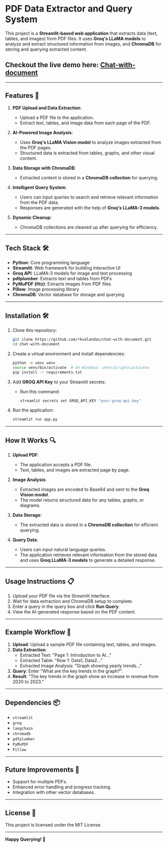 # PDF Data Extractor and Query System

This project is a **Streamlit-based web application** that extracts data (text, tables, and images) from PDF files. It uses **Groq's LLaMA models** to analyze and extract structured information from images, and **ChromaDB** for storing and querying extracted content. 

 ## Checkout the live demo here: [Chat-with-document](https://chat-with-document1.streamlit.app/)

---

## Features 🚀

1. **PDF Upload and Data Extraction**:
   - Upload a PDF file to the application.
   - Extract text, tables, and image data from each page of the PDF.

2. **AI-Powered Image Analysis**:
   - Uses **Groq's LLaMA Vision model** to analyze images extracted from the PDF pages.
   - Structured data is extracted from tables, graphs, and other visual content.

3. **Data Storage with ChromaDB**:
   - Extracted content is stored in a **ChromaDB collection** for querying.

4. **Intelligent Query System**:
   - Users can input queries to search and retrieve relevant information from the PDF data.
   - Responses are generated with the help of **Groq's LLaMA-3 models**.

5. **Dynamic Cleanup**:
   - ChromaDB collections are cleaned up after querying for efficiency.

---

## Tech Stack 🛠️

- **Python**: Core programming language
- **Streamlit**: Web framework for building interactive UI
- **Groq API**: LLaMA-3 models for image and text processing
- **pdfplumber**: Extracts text and tables from PDFs
- **PyMuPDF (fitz)**: Extracts images from PDF files
- **Pillow**: Image processing library
- **ChromaDB**: Vector database for storage and querying

---

## Installation 🛠️

1. Clone this repository:

   ```bash
   git clone https://github.com/rkvalandas/chat-with-document.git
   cd chat-with-document
   ```

2. Create a virtual environment and install dependencies:

   ```bash
   python -m venv venv
   source venv/bin/activate  # On Windows: venv\Scripts\activate
   pip install -r requirements.txt
   ```

3. Add **GROQ API Key** to your Streamlit secrets:

   - Run this command:

     ```bash
     streamlit secrets set GROQ_API_KEY "your-groq-api-key"
     ```

4. Run the application:

   ```bash
   streamlit run app.py
   ```

---

## How It Works 🔍

1. **Upload PDF**:
   - The application accepts a PDF file.
   - Text, tables, and images are extracted page by page.

2. **Image Analysis**:
   - Extracted images are encoded to Base64 and sent to the **Groq Vision model**.
   - The model returns structured data for any tables, graphs, or diagrams.

3. **Data Storage**:
   - The extracted data is stored in a **ChromaDB collection** for efficient querying.

4. **Query Data**:
   - Users can input natural language queries.
   - The application retrieves relevant information from the stored data and uses **Groq LLaMA-3 models** to generate a detailed response.

---

## Usage Instructions 📋

1. Upload your PDF file via the Streamlit interface.
2. Wait for data extraction and ChromaDB setup to complete.
3. Enter a query in the query box and click **Run Query**.
4. View the AI-generated response based on the PDF content.

---

## Example Workflow 🧩

1. **Upload**: Upload a sample PDF file containing text, tables, and images.
2. **Data Extraction**:
   - Extracted Text: "Page 1: Introduction to AI..."
   - Extracted Table: "Row 1: Data1, Data2..."
   - Extracted Image Analysis: "Graph showing yearly trends..."
3. **Query**: Enter "What are the key trends in the graph?".
4. **Result**: "The key trends in the graph show an increase in revenue from 2020 to 2023."

---

## Dependencies 📦

- `streamlit`
- `groq`
- `langchain`
- `chromadb`
- `pdfplumber`
- `PyMuPDF`
- `Pillow`

---

## Future Improvements 🌟

- Support for multiple PDFs.
- Enhanced error handling and progress tracking.
- Integration with other vector databases.

---

## License 📜

This project is licensed under the MIT License.

---

**Happy Querying! 🎉**